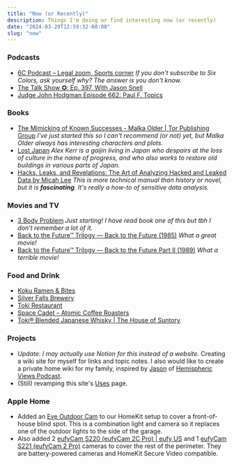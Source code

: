 ```yaml
---
title: "Now (or Recently)"
description: Things I'm doing or find interesting now (or recently)
date: "2024-03-29T12:59:32-08:00"
slug: "now"
---
```


### Podcasts

- [6C Podcast – Legal zoom, Sports corner](https://sixcolors.com/subscribe/) *If you don't subscribe to Six Colors, ask yourself why? The answer is you don't know.*
- [The Talk Show ✪: Ep. 397, With Jason Snell](https://daringfireball.net/thetalkshow/2024/03/26/ep-397)
- [Judge John Hodgman Episode 662: Paul F. Topics](https://maximumfun.org/episodes/judge-john-hodgman/episode-662-paul-f-topics/)

### Books

- [The Mimicking of Known Successes - Malka Older | Tor Publishing Group](https://torpublishinggroup.com/the-mimicking-of-known-successes/) *I've just started this so I can't recommend (or not) yet, but Malka Older always has interesting characters and plots.*
- [Lost Japan](https://www.penguin.co.uk/books/273227/lost-japan-by-kerr-alex/9780141979755) *Alex Kerr is a gaijin living in Japan who despairs at the loss of culture in the name of progress, and who also works to restore old buildings in various parts of Japan.*
- [Hacks, Leaks, and Revelations: The Art of Analyzing Hacked and Leaked Data by Micah Lee](https://hacksandleaks.com/) *This is more technical manual than history or novel, but it is **fascinating**. It's really a how-to of sensitive data analysis.*

### Movies and TV

- [3 Body Problem](https://www.netflix.com/title/81024821) *Just starting! I have read book one of this but tbh I don't remember a lot of it.*
- [Back to the Future™ Trilogy — Back to the Future (1985)](https://www.backtothefuture.com/movies/backtothefuture1) *What a great movie!*
- [Back to the Future™ Trilogy — Back to the Future Part II (1989)](https://www.backtothefuture.com/movies/backtothefuture2) *What a terrible movie!*

### Food and Drink

- [Koku Ramen & Bites](https://www.ramenkoku.com/)
- [Silver Falls Brewery](https://www.silverfallsbrewery.com/)
- [Toki Restaurant](https://www.tokipdx.com/)
- [Space Cadet – Atomic Coffee Roasters](https://atomicroastery.com/products/space-cadet)
- [Toki® Blended Japanese Whisky | The House of Suntory](https://house.suntory.com/toki-whisky)

### Projects

- *Update: I may actually use Notion for this instead of a website.* Creating a wiki site for myself for links and topic notes. I also would like to create a private home wiki for my family, inspired by [Jason](https://grepjason.sh) of [Hemispheric Views Podcast](https://hemisphericviews.com/).
- (Still) revamping this site's [Uses](https://scottwillsey.com/uses/) page.

### Apple Home

- Added an [Eve Outdoor Cam](https://www.evehome.com/en-us/eve-outdoor-cam) to our HomeKit setup to cover a front-of-house blind spot. This is a combination light and camera so it replaces one of the outdoor lights to the side of the garage.
- Also added 2 [eufyCam S220 (eufyCam 2C Pro) | eufy US](https://us.eufy.com/products/t88611d1) and 1 [eufyCam S221 (eufyCam 2 Pro)](https://us.eufy.com/products/t88511d1) cameras to cover the rest of the perimeter. They are battery-powered cameras and HomeKit Secure Video compatible.
